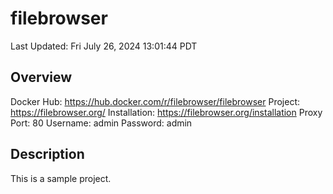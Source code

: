 # filebrowser

Last Updated: Fri July 26, 2024 13:01:44 PDT

## Overview
Docker Hub: https://hub.docker.com/r/filebrowser/filebrowser
Project: https://filebrowser.org/
Installation: https://filebrowser.org/installation
Proxy Port: 80
Username: admin
Password: admin

## Description
This is a sample project.


